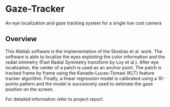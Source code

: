 # Gaze-Tracker
An eye localization and gaze tracking system for a single low cost camera

## Overview
This Matlab software is the implementation of the Skodras et al. work. The software is able to localize the eyes exploiting the color information and the radial simmetry (Fast Radial Symmetry transform by Loy et al.). After eye localization, the center of a patch is used as an anchor point. The patch is tracked frame by frame using the Kanade–Lucas–Tomasi (KLT) feature tracker algorithm. Finally, a linear regression model is calibrated using a 10-points pattern and the model is succesively used to estimate the gaze position on the screen. 

For detailed information refer to project report.

